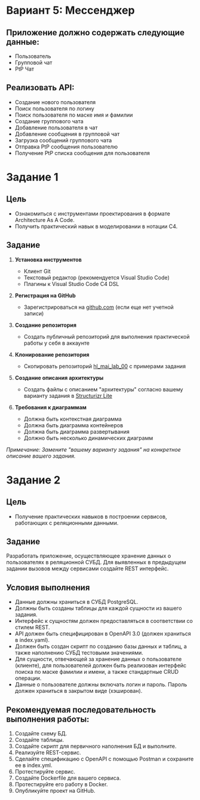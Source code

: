 # Вариант 5: Мессенджер

## Приложение должно содержать следующие данные:
- Пользователь
- Групповой чат
- PtP Чат

## Реализовать API:
- Создание нового пользователя
- Поиск пользователя по логину
- Поиск пользователя по маске имя и фамилии
- Создание группового чата
- Добавление пользователя в чат
- Добавление сообщения в групповой чат
- Загрузка сообщений группового чата
- Отправка PtP сообщения пользователю
- Получение PtP списка сообщения для пользователя

# Задание 1

## Цель
- Ознакомиться с инструментами проектирования в формате Architecture As A Code.
- Получить практический навык в моделировании в нотации C4.

## Задание
1. **Установка инструментов**
   - Клиент Git
   - Текстовый редактор (рекомендуется Visual Studio Code)
   - Плагины к Visual Studio Code C4 DSL

2. **Регистрация на GitHub**
   - Зарегистрироваться на [github.com](https://github.com) (если еще нет учетной записи)

3. **Создание репозитория**
   - Создать публичный репозиторий для выполнения практической работы у себя в аккаунте

4. **Клонирование репозитория**
   - Скопировать репозиторий [hl_mai_lab_00](https://github.com/DVDemon/hl_mai_lab_00) с примерами задания

5. **Создание описания архитектуры**
   - Создать файлы с описанием "архитектуры" согласно вашему варианту задания в [Structurizr Lite](https://structurizr.com/lite)

6. **Требования к диаграммам**
   - Должна быть контекстная диаграмма
   - Должна быть диаграмма контейнеров
   - Должна быть диаграмма развертывания
   - Должно быть несколько динамических диаграмм

*Примечание: Замените "вашему варианту задания" на конкретное описание вашего задания.*

# Задание 2

## Цель
- Получение практических навыков в построении сервисов, работающих с реляционными данными.

## Задание
Разработать приложение, осуществляющее хранение данных о пользователях в реляционной СУБД. Для выявленных в предыдущем задании вызовов между сервисами создайте REST интерфейс.

## Условия выполнения
- Данные должны храниться в СУБД PostgreSQL.
- Должны быть созданы таблицы для каждой сущности из вашего задания.
- Интерфейс к сущностям должен предоставляться в соответствии со стилем REST.
- API должен быть специфицирован в OpenAPI 3.0 (должен храниться в index.yaml).
- Должен быть создан скрипт по созданию базы данных и таблиц, а также наполнению СУБД тестовыми значениями.
- Для сущности, отвечающей за хранение данных о пользователе (клиенте), для пользователей должен быть реализован интерфейс поиска по маске фамилии и имени, а также стандартные CRUD операции.
- Данные о пользователе должны включать логин и пароль. Пароль должен храниться в закрытом виде (хэширован).

## Рекомендуемая последовательность выполнения работы:
1. Создайте схему БД.
2. Создайте таблицы.
3. Создайте скрипт для первичного наполнения БД и выполните.
4. Реализуйте REST-сервис.
5. Сделайте спецификацию с OpenAPI с помощью Postman и сохраните ее в index.yml.
6. Протестируйте сервис.
7. Создайте Dockerfile для вашего сервиса.
8. Протестируйте его работу в Docker.
9. Опубликуйте проект на GitHub.